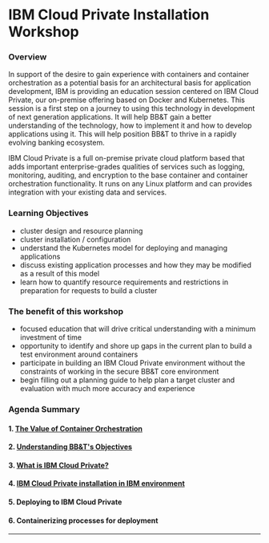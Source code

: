 # IBM Cloud Private Installation Workshop

### **Overview**

In support of the desire to gain experience with containers and container orchestration as a potential basis for an architectural basis for application development, IBM is providing an education session centered on IBM Cloud Private, our on-premise offering based on Docker and Kubernetes. This session is a first step on a journey to using this technology in development of next generation applications. It will help BB&T gain a better understanding of the technology, how to implement it and how to develop applications using it. This will help position BB&T to thrive in a rapidly evolving banking ecosystem.

IBM Cloud Private is a full on-premise private cloud platform based that adds important enterprise-grades qualities of services such as logging, monitoring, auditing, and encryption to the base container and container orchestration functionality. It runs on any Linux platform and can provides integration with your existing data and services.


### **Learning Objectives**

- cluster design and resource planning
- cluster installation / configuration
- understand the Kubernetes model for deploying and managing applications
- discuss existing application processes and how they may be modified as a result of this model
- learn how to quantify resource requirements and restrictions in preparation for requests to build a cluster

### **The benefit of this workshop**

- focused education that will drive critical understanding with a minimum investment of time
- opportunity to identify and shore up gaps in the current plan to build a test environment around containers
- participate in building an IBM Cloud Private environment without the constraints of working in the secure BB&T core environment
- begin filling out a planning guide to help plan a target cluster and evaluation with much more accuracy and experience

### **Agenda Summary**

#### 1. [The Value of Container Orchestration ](01-why-containers.md)

#### 2. [Understanding BB&T's Objectives](02-target-objectives.md)

#### 3. [What is IBM Cloud Private?](03-what-is-icp.md)

#### 4. [IBM Cloud Private installation in IBM environment](04-installing-icp.md)

#### 5. Deploying to IBM Cloud Private

#### 6. Containerizing processes for deployment


----
